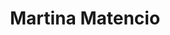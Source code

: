 ---
layout: default
modal-id: 14
img: martina.jpg
title: "Martina Matencio"
alt: "Martina Matencio"
categoria: Corporativos
description: "Martina Matencio"
video: <iframe src="https://player.vimeo.com/video/318515045?h=ceca118b84" width="640" height="360" frameborder="0" allow="autoplay; fullscreen; picture-in-picture" allowfullscreen></iframe>
---